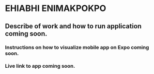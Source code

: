 # EHIABHI ENIMAKPOKPO


## Describe of work and how to run application coming soon.


### Instructions on how to visualize mobile app on Expo coming soon.

### Live link to app coming soon.
